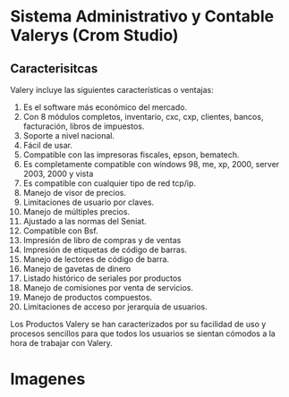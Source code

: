# Sistema Administrativo y Contable Valerys (Crom Studio)

## Caracterisitcas
Valery incluye las siguientes características o ventajas:
1. Es el software más económico del mercado.
2. Con 8 módulos completos, inventario, cxc, cxp, clientes, bancos, facturación, libros de impuestos.
3. Soporte a nivel nacional.
4. Fácil de usar.
5. Compatible con las impresoras fiscales, epson, bematech.
6. Es completamente compatible con windows 98, me, xp, 2000, server 2003, 2000 y vista
7. Es compatible con cualquier tipo de red tcp/ip.
8. Manejo de visor de precios.
9. Limitaciones de usuario por claves.
10. Manejo de múltiples precios.
11. Ajustado a las normas del Seniat.
12. Compatible con Bsf.
13. Impresión de libro de compras y de ventas
14. Impresión de etiquetas de código de barras.
15. Manejo de lectores de código de barra.
16. Manejo de gavetas de dinero
17. Listado histórico de seriales por productos
18. Manejo de comisiones por venta de servicios.
19. Manejo de productos compuestos.
20. Limitaciones de acceso por jerarquía de usuarios.

Los Productos Valery se han caracterizados por su facilidad de uso y procesos sencillos para que todos los usuarios se sientan cómodos a la hora de trabajar con Valery.

# Imagenes
